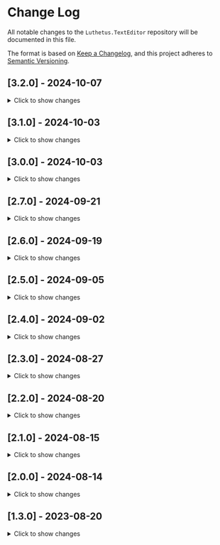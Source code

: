 # Change Log

All notable changes to the `Luthetus.TextEditor` repository will be documented in this file.

The format is based on [Keep a Changelog](https://keepachangelog.com/en/1.0.0/),
and this project adheres to [Semantic Versioning](https://semver.org/spec/v2.0.0.html).

## [3.2.0] - 2024-10-07
<details>
  <summary>Click to show changes</summary>

	### Fixed
	- ContextMenu goto definition, scroll cursor into view
	- After context menu picked SetCursorShouldBlink(false)
	- C# Parser had Many Changes. Goto definition, respect the original cursor's syntax node kind. 'record struct' storage modifier kind. TypeClauseNode with '?'. Ambiguous property definition.
	  	Constructor invocation within an expression. Record struct primary constructor. ExplicitCastNode.cs 'Ex: (MyClass)someObject'.
	  	Verbatim string progress. Constructor ': this(...) or base(...)'. 'params' keyword. Constructor where clause (progress).
	  	For statement progress. Foreach statement progress. Lock statement progress. While statement progress.
	  	Do-while statement progress. Switch statement progress. Try-catch-finally statement progress.
	  	Breadth first parsing progress (Parse all the definitions in a given scope prior to parsing an inner scope where appropriate i.e.: class definitions)

</details>

## [3.1.0] - 2024-10-03
<details>
  <summary>Click to show changes</summary>

	### Fixed
  - Fix null reference exception (is a fatal exception) from v3.0.0
</details>

## [3.0.0] - 2024-10-03
<details>
  <summary>Click to show changes</summary>

	### Fixed
  - Horizontally virtualize on a line by line basis, and only if the individual line is long.
	- Virtualization result is an array of lines (was a list)
	- Change: SetModelAndViewModelRangeAction to a struct
	- Change: TextEditorTextSpan to record-struct
	- TextEditorState.Main.cs uses private-mutable dictionaries to store
	  	text editor models/viewmodels (They used to be ImmutableList(s)).
  - Add: ITextEditorDependentComponent.cs
      	("low priority" rendering of accessory components to the text editor).
	  	Render header throttled at 1 second.
	  	Render footer throttled at 250 milliseconds.
</details>

## [2.7.0] - 2024-09-21
<details>
  <summary>Click to show changes</summary>

	### Fixed
    - User Agent resize events trigger remeasure
    - Changing text editor's font-size triggers re-measure 
    - After re-remeasuring, reload the virtualization result.
    - BrowserResizeInterop
	- InputTextEditorFontSize.razor changes
	- ScrollbarSection.razor vertical reset point while dragging
	- DISTANCE_TO_RESET_SCROLL_POSITION is 300px
</details>

## [2.6.0] - 2024-09-19
<details>
  <summary>Click to show changes</summary>

	### Fixed
    - Fix: text erroneously written out when holding non-shift modifier(s).
      	(i.e.: { 'Ctrl' + 'c' } to copy writing out the letter 'c' to the text editor)
    - Fix: maximum scrollWidth and scrollHeight becoming smaller (and how this impacts scrollLeft and scrollTop)
    - Fix: negative scrollLeft and negative scrollTop
</details>

## [2.5.0] - 2024-09-05
<details>
  <summary>Click to show changes</summary>

	### Fixed
    - Fix: deletion of text that spans multiple partitions.
</details>

## [2.4.0] - 2024-09-02
<details>
  <summary>Click to show changes</summary>

	### Fixed
    - Fix: deletion of lines will now scroll by the amount of lines deleted.
           Previously, this was breaking the virtualization result until one triggered a re-calculation.
    - Fix: Keybinds first try to match on a JavaScript 'event.key' so to speak. Then, as a fallback
           they will now try to match on 'event.code' so to speak.
           Previously, on Ubuntu, if one remapped the CapsLock key to Escape, it would not work
           in the IDE at various places. This has been fixed.
    - Text editor events now use structs to transmit event data. This is expected to be a large optimization,
          as it tends that high turnover 'class' objects bring performance issues due to the garbage collection overhead.
    - Text editor's OnKeyDownLateBatching event uses a fixed size array for batching events, rather than what previously
          was a List<T>. This is expected to be a large optimization, as it tends that high turnover 'class' objects bring
          performance issues due to the garbage collection overhead. As well, it tends to be the case that no more than
          3 or 4 keyboard events ever get batched together. So the fixed size array is '8' keyboard events can be made into
          a single batch.
</details>

## [2.3.0] - 2024-08-27
<details>
  <summary>Click to show changes</summary>

	### Fixed
    - Fix: line endings breaking due to a Post to the ITextEditorService which makes an edit,
      but then throws an exception within the same Post.
    - Fix: Gutter width changes causing the text editor measurements to be incorrect.
    - Use more recent dropdown code for text editor autocomplete and context menu.
	  The newer dropdown code moves itself so it stays on screen (if it initially rendered offscreen).
    - Fix: return focus to text editor after picking a menu option in autocomplete or context menu.
    - Start code snippet logic.
</details>

## [2.2.0] - 2024-08-20
<details>
  <summary>Click to show changes</summary>

	### Fixed
	- Home keybind understands indentation
	- Fix cursor blinking
    - Fix change keymap without having to reload
    - Track additionally, the 'Key' of a keyboard event args (previously only was tracking the 'Code')
    - Change ITextEditorWork implementations and ResourceUri to structs
    - Fix various 'Vim' keybind bugs. It isn't fully functional yet.
</details>

## [2.1.0] - 2024-08-15
<details>
  <summary>Click to show changes</summary>

	### Fixed
	- Fix text editor context menu crashing when closing
    - Fix out of sync syntax highlighting.
</details>

## [2.0.0] - 2024-08-14
<details>
  <summary>Click to show changes</summary>

	### Fixed
	- Fix cursor "randomly" losing focus
    - Re-write virtualization in C# (it was previously done with JavaScript)
    - Change RichCharacter.cs to a struct (it was previously a class).
    - Change ITextEditorModel.RichCharacterList to an array (it was previously an ImmutableList).
    - Fix typing at start of file (position index 0) a non letter or digit.
	- Text Editor uses 60% less memory after various struct/array optimizations.
    - Text Editor "feels" an order of magnitude faster after various Blazor optimizations and
      struct/array optimizations (which reduce the garbage collection overhead thus improving performance greatly).
	
	### Bugs
	- If one opens the text editor's context menu with the dedicated 'ContextMenu' button on the keyboard,
	  or the accessability keybind { Shift + F10 }. To then hit the 'Escape' key or the 'ArrowLeft'
	  key to close the context menu, is causing an unhandled exception.
	- The syntax highlighting is out of sync. (its seems to be "lagging" behind by 1 event) 
</details>

## [1.3.0] - 2023-08-20
<details>
  <summary>Click to show changes</summary>

	### Fixed
	- Most documentation issues I found are fixed.
	- All NuGet Packages mentioned are at version 1.3.0 as well to avoid confusion.
	- .NET 6 Blazor-WASM worked after following documentation start to finish.
	- .NET 6 Blazor-ServerSide after following documentation start to finish.
	
	### Bugs
	- .NET 6 is hard-coded as the target framework. Therefore, .NET 7 apps are not working. I need to remedy this in later versions.
</details>
